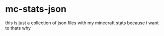 # mc-stats-json
this is just a collection of json files with my minecraft stats because i want to thats why
